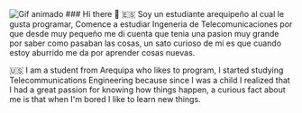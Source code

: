 <img src="https://miro.medium.com/v2/resize:fit:700/0*C-cPP9D2MIyeexAT.gif" alt="Gif animado">
<body style="background-image: url('https://cdn.pixabay.com/photo/2017/11/16/09/32/matrix-2953869_960_720.jpg'); background-size: cover;">
### Hi there 👋
🇪🇸 Soy un estudiante arequipeño al cual le gusta programar, Comence a estudiar Ingeneria de Telecomunicaciones por que desde muy pequeño me di cuenta que tenia una pasion muy grande por saber como pasaban las cosas, un sato curioso de mi es que cuando estoy aburrido me da por aprender cosas nuevas.

🇺🇸 I am a student from Arequipa who likes to program, I started studying Telecommunications Engineering because since I was a child I realized that I had a great passion for knowing how things happen, a curious fact about me is that when I'm bored I like to learn new things.

<!--
**PieroS1/PieroS1** is a ✨ _special_ ✨ repository because its `README.md` (this file) appears on your GitHub profile.

Here are some ideas to get you started:

- 🔭 I’m currently working on ...
- 🌱 I’m currently learning ...
- 👯 I’m looking to collaborate on ...
- 🤔 I’m looking for help with ...
- 💬 Ask me about ...
- 📫 How to reach me: ...
- 😄 Pronouns: ...
- ⚡ Fun fact: ...
-->
